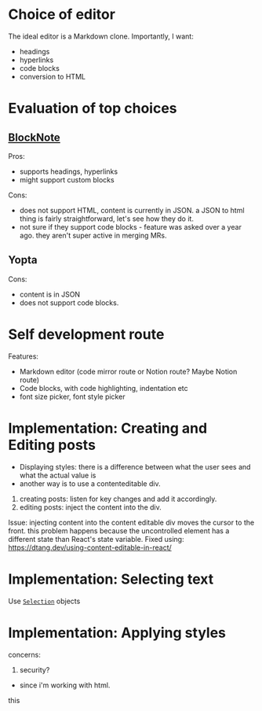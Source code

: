 # Choice of editor

The ideal editor is a Markdown clone. Importantly, I want:
- headings
- hyperlinks
- code blocks
- conversion to HTML

# Evaluation of top choices

## [BlockNote](https://github.com/TypeCellOS/BlockNote)

Pros:
- supports headings, hyperlinks
- might support custom blocks

Cons:
- does not support HTML, content is currently in JSON. a JSON to html thing is fairly straightforward, let's see how they do it. 
- not sure if they support code blocks - feature was asked over a year ago. they aren't super active in merging MRs.

## Yopta

Cons:
- content is in JSON
- does not support code blocks.

# Self development route

Features:
- Markdown editor (code mirror route or Notion route? Maybe Notion route)
- Code blocks, with code highlighting, indentation etc
- font size picker, font style picker

# Implementation: Creating and Editing posts
- Displaying styles: there is a difference between what the user sees and what the actual value is
- another way is to use a contenteditable div.

1. creating posts: listen for key changes and add it accordingly.
2. editing posts: inject the content into the div.

Issue: injecting content into the content editable div moves the cursor to the front. this problem happens because the uncontrolled element has a different state than React's state variable. Fixed using: https://dtang.dev/using-content-editable-in-react/

# Implementation: Selecting text

Use [`Selection`](https://developer.mozilla.org/en-US/docs/Web/API/Selection) objects

# Implementation: Applying styles





concerns:
1. security?
- since i'm working with html.

this